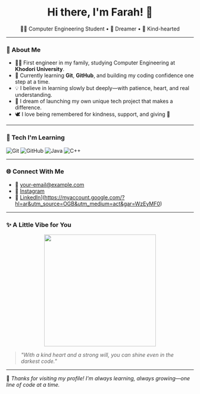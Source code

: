 <h1 align="center">Hi there, I'm Farah! 👋</h1>

<p align="center">
  👩‍💻 Computer Engineering Student • 💭 Dreamer • 💖 Kind-hearted
</p>

---

### 💫 About Me

- 👩‍🎓 First engineer in my family, studying Computer Engineering at **Khodori University**.
- 🌱 Currently learning **Git**, **GitHub**, and building my coding confidence one step at a time.
- 💡 I believe in learning slowly but deeply—with patience, heart, and real understanding.
- 🌟 I dream of launching my own unique tech project that makes a difference.
- 🕊️ I love being remembered for kindness, support, and giving 🌸

---

### 🔧 Tech I'm Learning

![Git](https://img.shields.io/badge/Git-F05032?style=for-the-badge&logo=git&logoColor=white)
![GitHub](https://img.shields.io/badge/GitHub-181717?style=for-the-badge&logo=github&logoColor=white)
![Java](https://img.shields.io/badge/Java-007396?style=for-the-badge&logo=java&logoColor=white)
![C++](https://img.shields.io/badge/C++-00599C?style=for-the-badge&logo=c%2B%2B&logoColor=white)

---

### 🌐 Connect With Me

- 📧 [your-email@example.com](mailto:your-email@example.com)
- 📸 [Instagram]((https://www.instagram.com/ffa.909?utm_source=ig_web_button_share_sheet&igsh=ZDNlZDc0MzIxNw==))
- 💼 [LinkedIn]([https://linkedin.com/)](https://myaccount.google.com/?hl=ar&utm_source=OGB&utm_medium=act&gar=WzEyMF0)

---

### ✨ A Little Vibe for You

<p align="center">
  <img src="https://media.giphy.com/media/hp3dmEUMvOiti/giphy.gif" width="300"/>
</p>

> _"With a kind heart and a strong will, you can shine even in the darkest code."_

---

🦋 *Thanks for visiting my profile! I'm always learning, always growing—one line of code at a time.*
